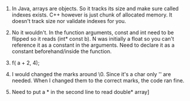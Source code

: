 1. In Java, arrays are objects. So it tracks its size and make sure called indexes exists. C++ however is just chunk of allocated memory. It doesn't track size nor validate indexes for you.

3. No it wouldn't. In the function arguments, const and int need to be flipped so it reads (int* const b). N was initially a float so you can't reference it as a constant in the arguments. Need to declare it as a constant beforehand/inside the function.

5. f( a + 2, 4); 

6. I would changed the marks around \0. Since it's a char only '' are needed. When I changed them to the correct marks, the code ran fine.

8. Need to put a * in the second line to read double* array]
